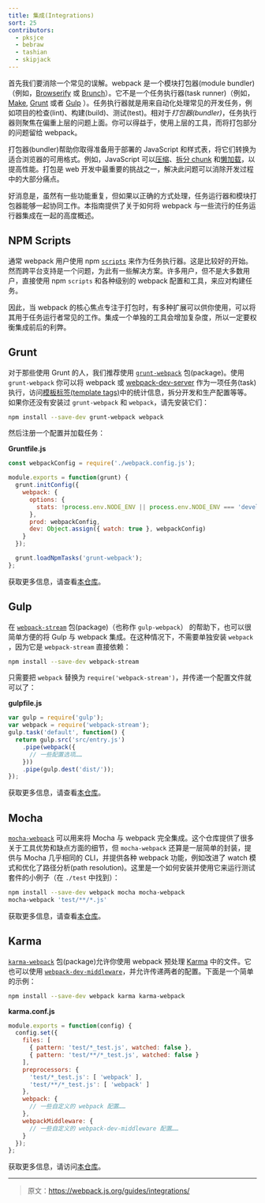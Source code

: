 ```yaml
---
title: 集成(Integrations)
sort: 25
contributors:
  - pksjce
  - bebraw
  - tashian
  - skipjack
---
```


首先我们要消除一个常见的误解。webpack 是一个模块打包器(module bundler)（例如，[Browserify](http://browserify.org/) 或 [Brunch](http://brunch.io/)）。它不是一个任务执行器(task runner)（例如，[Make](https://www.gnu.org/software/make/), [Grunt](https://gruntjs.com/) 或者 [Gulp](https://gulpjs.com/) ）。任务执行器就是用来自动化处理常见的开发任务，例如项目的检查(lint)、构建(build)、测试(test)。相对于*打包器(bundler)*，任务执行器则聚焦在偏重上层的问题上面。你可以得益于，使用上层的工具，而将打包部分的问题留给 webpack。

打包器(bundler)帮助你取得准备用于部署的 JavaScript 和样式表，将它们转换为适合浏览器的可用格式。例如，JavaScript 可以[压缩](/plugins/uglifyjs-webpack-plugin)、[拆分 chunk](/guides/code-splitting) 和[懒加载](/guides/lazy-loading)，以提高性能。打包是 web 开发中最重要的挑战之一，解决此问题可以消除开发过程中的大部分痛点。

好消息是，虽然有一些功能重复，但如果以正确的方式处理，任务运行器和模块打包器能够一起协同工作。本指南提供了关于如何将 webpack 与一些流行的任务运行器集成在一起的高度概述。


## NPM Scripts

通常 webpack 用户使用 npm [`scripts`](https://docs.npmjs.com/misc/scripts) 来作为任务执行器。这是比较好的开始。然而跨平台支持是一个问题，为此有一些解决方案。许多用户，但不是大多数用户，直接使用 npm `scripts` 和各种级别的 webpack 配置和工具，来应对构建任务。

因此，当 webpack 的核心焦点专注于打包时，有多种扩展可以供你使用，可以将其用于任务运行者常见的工作。集成一个单独的工具会增加复杂度，所以一定要权衡集成前后的利弊。


## Grunt

对于那些使用 Grunt 的人，我们推荐使用 [`grunt-webpack`](https://www.npmjs.com/package/grunt-webpack) 包(package)。使用 `grunt-webpack` 你可以将 webpack 或 [webpack-dev-server](https://github.com/webpack/webpack-dev-server) 作为一项任务(task)执行，访问[模板标签(template tags)](https://gruntjs.com/api/grunt.template)中的统计信息，拆分开发和生产配置等等。如果你还没有安装过 `grunt-webpack` 和 `webpack`，请先安装它们：

``` bash
npm install --save-dev grunt-webpack webpack
```

然后注册一个配置并加载任务：

__Gruntfile.js__

``` js
const webpackConfig = require('./webpack.config.js');

module.exports = function(grunt) {
  grunt.initConfig({
    webpack: {
      options: {
        stats: !process.env.NODE_ENV || process.env.NODE_ENV === 'development'
      },
      prod: webpackConfig,
      dev: Object.assign({ watch: true }, webpackConfig)
    }
  });

  grunt.loadNpmTasks('grunt-webpack');
};
```

获取更多信息，请查看[本仓库](https://github.com/webpack-contrib/grunt-webpack)。


## Gulp

在 [`webpack-stream`](https://github.com/shama/webpack-stream) 包(package)（也称作 `gulp-webpack`） 的帮助下，也可以很简单方便的将 Gulp 与 webpack 集成。在这种情况下，不需要单独安装 `webpack` ，因为它是 `webpack-stream` 直接依赖：

``` bash
npm install --save-dev webpack-stream
```

只需要把 `webpack` 替换为 `require('webpack-stream')`，并传递一个配置文件就可以了：

__gulpfile.js__

``` js
var gulp = require('gulp');
var webpack = require('webpack-stream');
gulp.task('default', function() {
  return gulp.src('src/entry.js')
    .pipe(webpack({
      // 一些配置选项……
    }))
    .pipe(gulp.dest('dist/'));
});
```

获取更多信息，请查看[本仓库](https://github.com/shama/webpack-stream)。


## Mocha

[`mocha-webpack`](https://github.com/zinserjan/mocha-webpack) 可以用来将 Mocha 与 webpack 完全集成。这个仓库提供了很多关于工具优势和缺点方面的细节，但 `mocha-webpack` 还算是一层简单的封装，提供与 Mocha 几乎相同的 CLI，并提供各种 webpack 功能，例如改进了 watch 模式和优化了路径分析(path resolution)。这里是一个如何安装并使用它来运行测试套件的小例子（在 `./test` 中找到）：

``` bash
npm install --save-dev webpack mocha mocha-webpack
mocha-webpack 'test/**/*.js'
```

获取更多信息，请查看[本仓库](https://github.com/zinserjan/mocha-webpack)。


## Karma

[`karma-webpack`](https://github.com/webpack-contrib/karma-webpack) 包(package)允许你使用 webpack 预处理 [Karma](http://karma-runner.github.io/1.0/index.html) 中的文件。它也可以使用 [`webpack-dev-middleware`](https://github.com/webpack/webpack-dev-middleware)，并允许传递两者的配置。下面是一个简单的示例：

``` bash
npm install --save-dev webpack karma karma-webpack
```

__karma.conf.js__

``` js
module.exports = function(config) {
  config.set({
    files: [
      { pattern: 'test/*_test.js', watched: false },
      { pattern: 'test/**/*_test.js', watched: false }
    ],
    preprocessors: {
      'test/*_test.js': [ 'webpack' ],
      'test/**/*_test.js': [ 'webpack' ]
    },
    webpack: {
      // 一些自定义的 webpack 配置……
    },
    webpackMiddleware: {
      // 一些自定义的 webpack-dev-middleware 配置……
    }
  });
};
```

获取更多信息，请访问[本仓库](https://github.com/webpack-contrib/karma-webpack)。

***

> 原文：https://webpack.js.org/guides/integrations/
